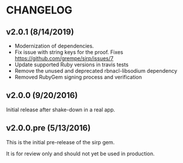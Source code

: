 # CHANGELOG

## v2.0.1 (8/14/2019)

- Modernization of dependencies.
- Fix issue with string keys for the proof. Fixes https://github.com/grempe/sirp/issues/7
- Update supported Ruby versions in travis tests
- Remove the unused and deprecated rbnacl-libsodium dependency
- Removed RubyGem signing process and verification

## v2.0.0 (9/20/2016)

Initial release after shake-down in a real app.

## v2.0.0.pre (5/13/2016)

This is the initial pre-release of the sirp gem.

It is for review only and should not yet be used in production.
